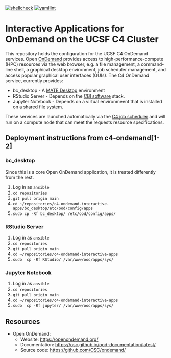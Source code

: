 [![shellcheck](https://github.com/UCSF-CBI/c4-ondemand-interactive-apps/actions/workflows/shellcheck.yml/badge.svg)](https://github.com/UCSF-CBI/c4-ondemand-interactive-apps/actions/workflows/shellcheck.yml)
[![yamllint](https://github.com/UCSF-CBI/c4-ondemand-interactive-apps/actions/workflows/yamllint.yml/badge.svg)](https://github.com/UCSF-CBI/c4-ondemand-interactive-apps/actions/workflows/yamllint.yml)

# Interactive Applications for OnDemand on the UCSF C4 Cluster

This repository holds the configuration for the UCSF C4 OnDemand services. Open [OnDemand](https://openondemand.org/) provides access to high-performance-compute (HPC) resources via the web browser, e.g. a file management, a command-line shell, a graphical desktop environment, job scheduler management, and access popular graphical user interfaces (GUIs).  The C4 OnDemand service, currently provides:

* bc_desktop - A [MATE Desktop](https://mate-desktop.org/) environment
* RStudio Server - Depends on the [CBI software](https://github.com/HenrikBengtsson/CBI-software) stack.
* Jupyter Notebook - Depends on a virtual environmeent that is installed on a shared file system.

These services are launched automatically via the [C4 job scheduler](https://www.c4.ucsf.edu/about/specs.html) and will run on a compute node that can meet the requests resource specifications.


## Deployment instructions from c4-ondemand[1-2]

### bc_desktop

Since this is a core Open OnDemand application, it is treated differently from the rest.

1. Log in as `ansible`
2. `cd repositories`
3. `git pull origin main`
4. `cd ~/repositories/c4-ondemand-interactive-apps/bc_desktop/etc/ood/config/apps`
5. `sudo cp -Rf bc_desktop/ /etc/ood/config/apps/`


### RStudio Server

1. Log in as `ansible`
2. `cd repositories`
3. `git pull origin main`
4. `cd ~/repositories/c4-ondemand-interactive-apps`
5. `sudo  cp -Rf RStudio/ /var/www/ood/apps/sys/`


### Jupyter Notebook

1. Log in as `ansible`
2. `cd repositories`
3. `git pull origin main`
4. `cd ~/repositories/c4-ondemand-interactive-apps`
5. `sudo  cp -Rf jupyter/ /var/www/ood/apps/sys/`


## Resources

* Open OnDemand:
  - Website: https://openondemand.org/
  - Documentation: https://osc.github.io/ood-documentation/latest/
  - Source code: https://github.com/OSC/ondemand/
